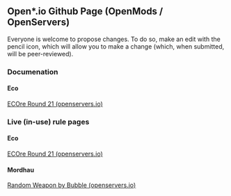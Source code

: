 ## Open*.io Github Page (OpenMods / OpenServers)

Everyone is welcome to propose changes. To do so, make an edit with the pencil icon, which will allow you to make a change (which, when submitted, will be peer-reviewed).

### Documenation
#### Eco
[ECOre Round 21 (openservers.io)](/docs/eco/index)

### Live (in-use) rule pages
#### Eco
[ECOre Round 21 (openservers.io)](/rules/eco/r21)

#### Mordhau
[Random Weapon by Bubble (openservers.io)](/rules/mordhau/randomweapon)
